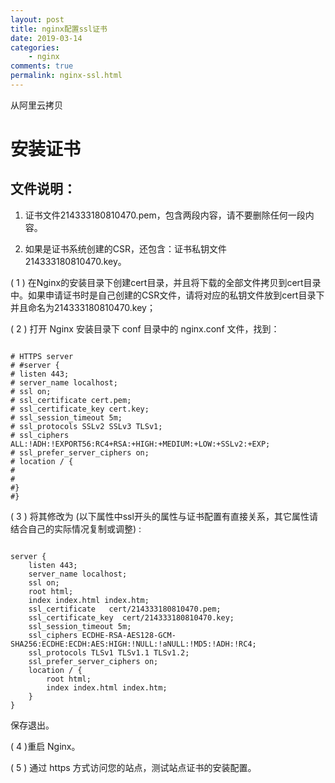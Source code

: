 ```yaml
---
layout: post
title: nginx配置ssl证书
date: 2019-03-14
categories:
    - nginx
comments: true
permalink: nginx-ssl.html
---
```


从阿里云拷贝

# 安装证书

## 文件说明：

1. 证书文件214333180810470.pem，包含两段内容，请不要删除任何一段内容。

2. 如果是证书系统创建的CSR，还包含：证书私钥文件214333180810470.key。

( 1 ) 在Nginx的安装目录下创建cert目录，并且将下载的全部文件拷贝到cert目录中。如果申请证书时是自己创建的CSR文件，请将对应的私钥文件放到cert目录下并且命名为214333180810470.key；

( 2 ) 打开 Nginx 安装目录下 conf 目录中的 nginx.conf 文件，找到：

<pre class="line-numbers"><code class="language-nginx">
# HTTPS server
# #server {
# listen 443;
# server_name localhost;
# ssl on;
# ssl_certificate cert.pem;
# ssl_certificate_key cert.key;
# ssl_session_timeout 5m;
# ssl_protocols SSLv2 SSLv3 TLSv1;
# ssl_ciphers ALL:!ADH:!EXPORT56:RC4+RSA:+HIGH:+MEDIUM:+LOW:+SSLv2:+EXP;
# ssl_prefer_server_ciphers on;
# location / {
#
#
#}
#}
</code></pre>

( 3 ) 将其修改为 (以下属性中ssl开头的属性与证书配置有直接关系，其它属性请结合自己的实际情况复制或调整) :

<pre class="line-numbers"><code class="language-nginx">
server {
    listen 443;
    server_name localhost;
    ssl on;
    root html;
    index index.html index.htm;
    ssl_certificate   cert/214333180810470.pem;
    ssl_certificate_key  cert/214333180810470.key;
    ssl_session_timeout 5m;
    ssl_ciphers ECDHE-RSA-AES128-GCM-SHA256:ECDHE:ECDH:AES:HIGH:!NULL:!aNULL:!MD5:!ADH:!RC4;
    ssl_protocols TLSv1 TLSv1.1 TLSv1.2;
    ssl_prefer_server_ciphers on;
    location / {
        root html;
        index index.html index.htm;
    }
}
</code></pre>

保存退出。

( 4 )重启 Nginx。

( 5 ) 通过 https 方式访问您的站点，测试站点证书的安装配置。